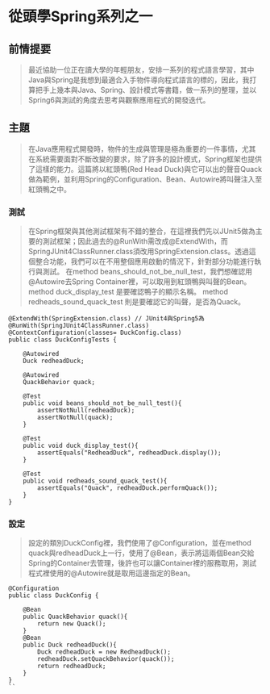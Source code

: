 從頭學Spring系列之一
===

## 前情提要
> 最近協助一位正在讀大學的年輕朋友，安排一系列的程式語言學習，其中Java與Spring是我想到最適合入手物件導向程式語言的標的，因此，我打算把手上幾本與Java、Spring、設計模式等書籍，做一系列的整理，並以Spring6與測試的角度去思考與觀察應用程式的開發迭代。

## 主題
> 在Java應用程式開發時，物件的生成與管理是極為重要的一件事情，尤其在系統需要面對不斷改變的要求，除了許多的設計模式，Spring框架也提供了這樣的能力。這篇將以紅頭鴨(Red Head Duck)與它可以出的聲音Quack做為範例，並利用Spring的Configuration、Bean、Autowire將叫聲注入至紅頭鴨之中。
### 測試
> 在Spring框架與其他測試框架有不錯的整合，在這裡我們先以JUnit5做為主要的測試框架；因此過去的@RunWith需改成@ExtendWith，而SpringJUnit4ClassRunner.class須改用SpringExtension.class。透過這個整合功能，我們可以在不用整個應用啟動的情況下，針對部分功能進行執行與測試。
> 在method beans_should_not_be_null_test，我們想確認用@Autowire去Spring Container裡，可以取用到紅頭鴨與叫聲的Bean。
> method duck_display_test 是要確認鴨子的顯示名稱。
> method redheads_sound_quack_test 則是要確認它的叫聲，是否為Quack。
```gherkin=
@ExtendWith(SpringExtension.class) // JUnit4與Spring5為 @RunWith(SpringJUnit4ClassRunner.class)
@ContextConfiguration(classes= DuckConfig.class)
public class DuckConfigTests {

    @Autowired
    Duck redheadDuck;

    @Autowired
    QuackBehavior quack;
    
    @Test
    public void beans_should_not_be_null_test(){
        assertNotNull(redheadDuck);
        assertNotNull(quack);
    }

    @Test
    public void duck_display_test(){
        assertEquals("RedheadDuck", redheadDuck.display());
    }

    @Test
    public void redheads_sound_quack_test(){
        assertEquals("Quack", redheadDuck.performQuack());
    }
}
```
### 設定
>設定的類別DuckConfig裡，我們使用了@Configuration，並在method quack與redheadDuck上一行，使用了@Bean，表示將這兩個Bean交給Spring的Container去管理，後許也可以讓Container裡的服務取用，測試程式裡使用的@Autowire就是取用這邊指定的Bean。
```gherkin=
@Configuration
public class DuckConfig {

    @Bean
    public QuackBehavior quack(){
        return new Quack();
    }
    @Bean
    public Duck redheadDuck(){
        Duck redheadDuck = new RedheadDuck();
        redheadDuck.setQuackBehavior(quack());
        return redheadDuck;
    }
}
``
